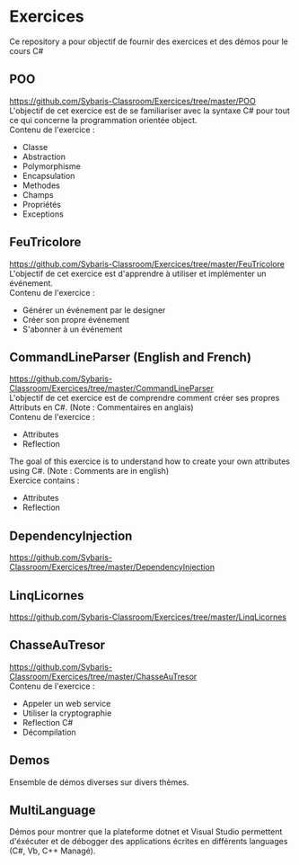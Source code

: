 # Exercices  
Ce repository a pour objectif de fournir des exercices et des démos pour le cours C#  
  
## POO  
https://github.com/Sybaris-Classroom/Exercices/tree/master/POO     
L'objectif de cet exercice est de se familiariser avec la syntaxe C# pour tout ce qui concerne la programmation orientée object.  
Contenu de l'exercice :  
- Classe  
- Abstraction  
- Polymorphisme  
- Encapsulation  
- Methodes  
- Champs  
- Propriétés  
- Exceptions  
  
## FeuTricolore  
https://github.com/Sybaris-Classroom/Exercices/tree/master/FeuTricolore     
L'objectif de cet exercice est d'apprendre à utiliser et implémenter un événement.  
Contenu de l'exercice :  
- Générer un événement par le designer  
- Créer son propre événement  
- S'abonner à un événement  
  
## CommandLineParser (English and French)  
https://github.com/Sybaris-Classroom/Exercices/tree/master/CommandLineParser     
L'objectif de cet exercice est de comprendre comment créer ses propres Attributs en C#. (Note : Commentaires en anglais)  
Contenu de l'exercice :  
- Attributes  
- Reflection  
  
The goal of this exercice is to understand how to create your own attributes using C#. (Note : Comments are in english)  
Exercice contains :  
- Attributes  
- Reflection  
  
## DependencyInjection  
https://github.com/Sybaris-Classroom/Exercices/tree/master/DependencyInjection     
  
## LinqLicornes  
https://github.com/Sybaris-Classroom/Exercices/tree/master/LinqLicornes    
  
## ChasseAuTresor  
https://github.com/Sybaris-Classroom/Exercices/tree/master/ChasseAuTresor     
Contenu de l'exercice :  
- Appeler un web service  
- Utiliser la cryptographie  
- Reflection C#  
- Décompilation  
  
## Demos  
Ensemble de démos diverses sur divers thèmes.  
  
## MultiLanguage  
Démos pour montrer que la plateforme dotnet et Visual Studio permettent d'éxécuter et de débogger des applications écrites en différents languages (C#, Vb, C++ Managé).  